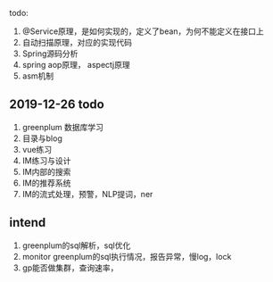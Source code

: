 todo: 
1. @Service原理，是如何实现的，定义了bean，为何不能定义在接口上
2. 自动扫描原理，对应的实现代码
3. Spring源码分析
4. spring aop原理， aspectj原理
5. asm机制



## 2019-12-26  todo
1. greenplum 数据库学习
2. 目录与blog
3. vue练习
4. IM练习与设计
5. IM内部的搜索
6. IM的推荐系统
7. IM的流式处理，预警，NLP提词，ner


## intend
1. greenplum的sql解析，sql优化
2. monitor greenplum的sql执行情况，报告异常，慢log，lock
3. gp能否做集群，查询速率，




